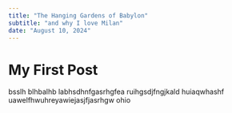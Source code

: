 ```yaml
---
title: "The Hanging Gardens of Babylon"
subtitle: "and why I love Milan"
date: "August 10, 2024"
---
```


# My First Post

bsslh blhbalhb labhsdhnfgasrhgfea ruihgsdjfngjkald huiaqwhashf uawelfhwuhreyawiejasjfjasrhgw ohio